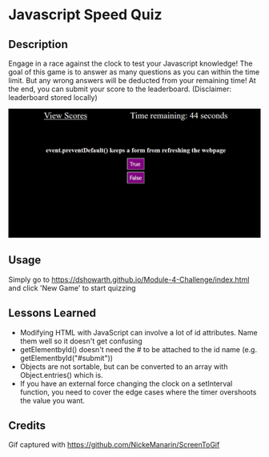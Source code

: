 # Javascript Speed Quiz

## Description
Engage in a race against the clock to test your Javascript knowledge! The goal of this game is to answer as many questions as you can within the time limit. But any wrong answers will be deducted from your remaining time! At the end, you can submit your score to the leaderboard. (Disclaimer: leaderboard stored locally)

![GIF demonstrating website usage](./assets/images/JSGame.gif)

## Usage
Simply go to https://dshowarth.github.io/Module-4-Challenge/index.html and click 'New Game' to start quizzing

## Lessons Learned
- Modifying HTML with JavaScript can involve a lot of id attributes. Name them well so it doesn't get confusing
- getElementbyId() doesn't need the # to be attached to the id name (e.g. getElementbyId("#submit"))
- Objects are not sortable, but can be converted to an array with Object.entries() which is.
- If you have an external force changing the clock on a setInterval function, you need to cover the edge cases where the timer overshoots the value you want. 

## Credits
Gif captured with https://github.com/NickeManarin/ScreenToGif